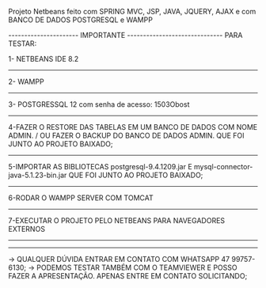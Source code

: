 Projeto Netbeans feito com SPRING MVC, JSP, JAVA, JQUERY, AJAX e com BANCO DE DADOS POSTGRESQL e WAMPP

---------------------- IMPORTANTE ------------------------------ PARA TESTAR:

1- NETBEANS IDE 8.2 
___________________________________________________________________________________________________________________________________________________________________________________
2- WAMPP 
___________________________________________________________________________________________________________________________________________________________________________________
3- POSTGRESSQL 12 com senha de acesso: 1503Obost 
___________________________________________________________________________________________________________________________________________________________________________________
4-FAZER O RESTORE DAS TABELAS EM UM BANCO DE DADOS COM NOME ADMIN. / OU FAZER O BACKUP DO BANCO DE DADOS ADMIN. QUE FOI JUNTO AO PROJETO BAIXADO;
___________________________________________________________________________________________________________________________________________________________________________________
5-IMPORTAR AS BIBLIOTECAS postgresql-9.4.1209.jar E mysql-connector-java-5.1.23-bin.jar QUE FOI JUNTO AO PROJETO BAIXADO; 
___________________________________________________________________________________________________________________________________________________________________________________
6-RODAR O WAMPP SERVER COM TOMCAT 
___________________________________________________________________________________________________________________________________________________________________________________
7-EXECUTAR O PROJETO PELO NETBEANS PARA NAVEGADORES EXTERNOS
___________________________________________________________________________________________________________________________________________________________________________________


___________________________________________________________________________________________________________________________________________________________________________________
-> QUALQUER DÚVIDA ENTRAR EM CONTATO COM WHATSAPP 47 99757-6130;
-> PODEMOS TESTAR TAMBÉM COM O TEAMVIEWER E POSSO FAZER A APRESENTAÇÃO. APENAS ENTRE EM CONTATO SOLICITANDO;
